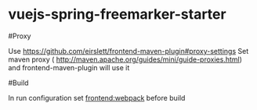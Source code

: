 # vuejs-spring-freemarker-starter

#Proxy

Use https://github.com/eirslett/frontend-maven-plugin#proxy-settings
Set maven proxy ( http://maven.apache.org/guides/mini/guide-proxies.html)  and frontend-maven-plugin  will use it

#Build

In run configuration set <frontend:webpack> before build
